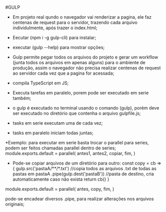 #GULP

* Em projeto real qundo o navegador vai renderizar a pagina, ele faz centenas de request para o servidor, trazendo cada arquivo individulmente, após trazer o index.html;

* Eecutar (npm i -g gulp-cli) para instalar;

* executar (gulp --help) para mostrar opções;

* Gulp permite pegar todos os arquivos do projeto e gerar um workflow (junta todos os arquivos em apenas alguns) para o ambiente de produção, assim o navegador não precisa realizar centenas de request ao servidor cada vez que a pagina for acessada;

* compila TypeScript em JS;

* Executa tarefas em paralelo, porem pode ser executado em serie também;

* o gulp é executado no terminal usando o comando (gulp), porém deve ser executado no diretório que contenha o arquivo gulpfile.js;

* tasks em serie executam uma de cada vez;

* tasks em paralelo iniciam todas juntas;

*Exemplo: para executar em serie basta trocar o parallel para series, podem ser feitos chamadas parallel dentro de series;
module.exports.default = parallel(
    antes1,
    antes2,
    copiar,
    fim,
)

* Pode-se copiar arquivos de um diretório para outro:
const copy = cb => {
    gulp.src('pastaA/**/*.txt') //copia todos as arquivos .txt  de todas as pastas em pastaA
        .pipe(gulp.dest('pastaB')) //pasta de destino, cria automaticamente caso não exista
    return cb()
}

module.exports.default = parallel(
    antes,
    copy,
    fim,
)

pode-se encadear diversos .pipe, para realizar alterações nos arquivos originais;


